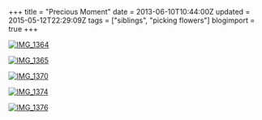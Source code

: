 +++
title = "Precious Moment"
date = 2013-06-10T10:44:00Z
updated = 2015-05-12T22:29:09Z
tags = ["siblings", "picking flowers"]
blogimport = true 
+++

[![IMG_1364](https://latc.s3.amazonaws.com/wp-content/uploads/2013/06/IMG_1364.jpg "IMG_1364")](https://latc.s3.amazonaws.com/wp-content/uploads/2013/06/IMG_1364.jpg)

[![IMG_1365](https://latc.s3.amazonaws.com/wp-content/uploads/2013/06/IMG_1365.jpg "IMG_1365")](https://latc.s3.amazonaws.com/wp-content/uploads/2013/06/IMG_1365.jpg)

[![IMG_1370](https://latc.s3.amazonaws.com/wp-content/uploads/2013/06/IMG_1370.jpg "IMG_1370")](https://latc.s3.amazonaws.com/wp-content/uploads/2013/06/IMG_1370.jpg)

[![IMG_1374](https://latc.s3.amazonaws.com/wp-content/uploads/2013/06/IMG_1374.jpg "IMG_1374")](https://latc.s3.amazonaws.com/wp-content/uploads/2013/06/IMG_1374.jpg)

[![IMG_1376](https://latc.s3.amazonaws.com/wp-content/uploads/2013/06/IMG_1376.jpg "IMG_1376")](https://latc.s3.amazonaws.com/wp-content/uploads/2013/06/IMG_1376.jpg)
